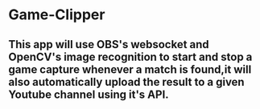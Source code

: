 ﻿# Game-Clipper

## This app will use OBS's websocket and OpenCV's image recognition to start and stop a game capture whenever a match is found,it will also automatically upload the result to a given Youtube channel using it's API.
